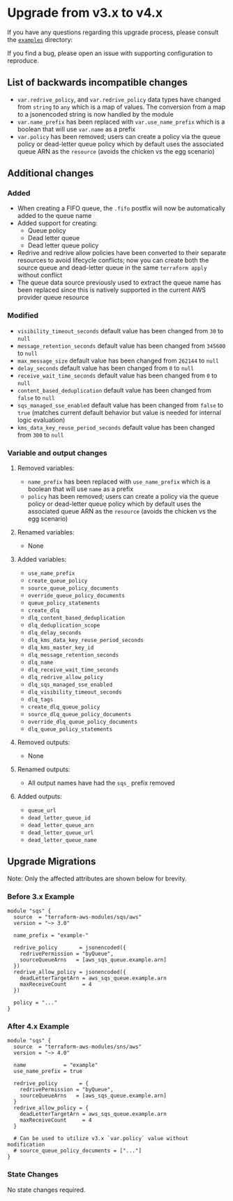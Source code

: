 # Upgrade from v3.x to v4.x

If you have any questions regarding this upgrade process, please consult the [`examples`](https://github.com/terraform-aws-modules/terraform-aws-sns/tree/master/examples/complete) directory:

If you find a bug, please open an issue with supporting configuration to reproduce.

## List of backwards incompatible changes

- `var.redrive_policy`, and `var.redrive_policy` data types have changed from `string` to `any` which is a map of values. The conversion from a map to a jsonencoded string is now handled by the module
- `var.name_prefix` has been replaced with `var.use_name_prefix` which is a boolean that will use `var.name` as a prefix
- `var.policy` has been removed; users can create a policy via the queue policy or dead-letter queue policy which by default uses the associated queue ARN as the `resource` (avoids the chicken vs the egg scenario)

## Additional changes

### Added

- When creating a FIFO queue, the `.fifo` postfix will now be automatically added to the queue name
- Added support for creating:
  - Queue policy
  - Dead letter queue
  - Dead letter queue policy
- Redrive and redrive allow policies have been converted to their separate resources to avoid lifecycle conflicts; now you can create both the source queue and dead-letter queue in the same `terraform apply` without conflict
- The queue data source previously used to extract the queue name has been replaced since this is natively supported in the current AWS provider queue resource

### Modified

- `visibility_timeout_seconds` default value has been changed from `30` to `null`
- `message_retention_seconds` default value has been changed from `345600` to `null`
- `max_message_size` default value has been changed from `262144` to `null`
- `delay_seconds` default value has been changed from `0` to `null`
- `receive_wait_time_seconds` default value has been changed from `0` to `null`
- `content_based_deduplication` default value has been changed from `false` to `null`
- `sqs_managed_sse_enabled` default value has been changed from `false` to `true` (matches current default behavior but value is needed for internal logic evaluation)
- `kms_data_key_reuse_period_seconds` default value has been changed from `300` to `null`

### Variable and output changes

1. Removed variables:

    - `name_prefix` has been replaced with `use_name_prefix` which is a boolean that will use `name` as a prefix
    - `policy` has been removed; users can create a policy via the queue policy or dead-letter queue policy which by default uses the associated queue ARN as the `resource` (avoids the chicken vs the egg scenario)

2. Renamed variables:

    - None

3. Added variables:

    - `use_name_prefix`
    - `create_queue_policy`
    - `source_queue_policy_documents`
    - `override_queue_policy_documents`
    - `queue_policy_statements`
    - `create_dlq`
    - `dlq_content_based_deduplication`
    - `dlq_deduplication_scope`
    - `dlq_delay_seconds`
    - `dlq_kms_data_key_reuse_period_seconds`
    - `dlq_kms_master_key_id`
    - `dlq_message_retention_seconds`
    - `dlq_name`
    - `dlq_receive_wait_time_seconds`
    - `dlq_redrive_allow_policy`
    - `dlq_sqs_managed_sse_enabled`
    - `dlq_visibility_timeout_seconds`
    - `dlq_tags`
    - `create_dlq_queue_policy`
    - `source_dlq_queue_policy_documents`
    - `override_dlq_queue_policy_documents`
    - `dlq_queue_policy_statements`

4. Removed outputs:

    - None

5. Renamed outputs:

    - All output names have had the `sqs_` prefix removed

6. Added outputs:

    - `queue_url`
    - `dead_letter_queue_id`
    - `dead_letter_queue_arn`
    - `dead_letter_queue_url`
    - `dead_letter_queue_name`

## Upgrade Migrations

Note: Only the affected attributes are shown below for brevity.

### Before 3.x Example

```hcl
module "sqs" {
  source  = "terraform-aws-modules/sqs/aws"
  version = "~> 3.0"

  name_prefix = "example-"

  redrive_policy       = jsonencoded({
    redrivePermission = "byQueue",
    sourceQueueArns   = [aws_sqs_queue.example.arn]
  })
  redrive_allow_policy = jsonencoded({
    deadLetterTargetArn = aws_sqs_queue.example.arn
    maxReceiveCount     = 4
  })

  policy = "..."
}
```

### After 4.x Example

```hcl
module "sqs" {
  source  = "terraform-aws-modules/sns/aws"
  version = "~> 4.0"

  name            = "example"
  use_name_prefix = true

  redrive_policy       = {
    redrivePermission = "byQueue",
    sourceQueueArns   = [aws_sqs_queue.example.arn]
  }
  redrive_allow_policy = {
    deadLetterTargetArn = aws_sqs_queue.example.arn
    maxReceiveCount     = 4
  }

  # Can be used to utilize v3.x `var.policy` value without modification
  # source_queue_policy_documents = ["..."]
}
```

### State Changes

No state changes required.
